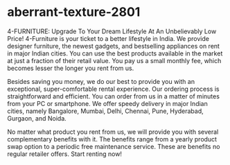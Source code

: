 # aberrant-texture-2801
4-FURNITURE: Upgrade To Your Dream Lifestyle At An Unbelievably Low Price!
4-Furniture is your ticket to a better lifestyle in India. We provide designer furniture, the newest gadgets, and bestselling appliances on rent in major Indian cities. You can use the best products available in the market at just a fraction of their retail value. You pay us a small monthly fee, which becomes lesser the longer you rent from us.

Besides saving you money, we do our best to provide you with an exceptional, super-comfortable rental experience. Our ordering process is straightforward and efficient. You can order from us in a matter of minutes from your PC or smartphone. We offer speedy delivery in major Indian cities, namely Bangalore, Mumbai, Delhi, Chennai, Pune, Hyderabad, Gurgaon, and Noida.

No matter what product you rent from us, we will provide you with several complementary benefits with it. The benefits range from a yearly product swap option to a periodic free maintenance service. These are benefits no regular retailer offers. Start renting now!
